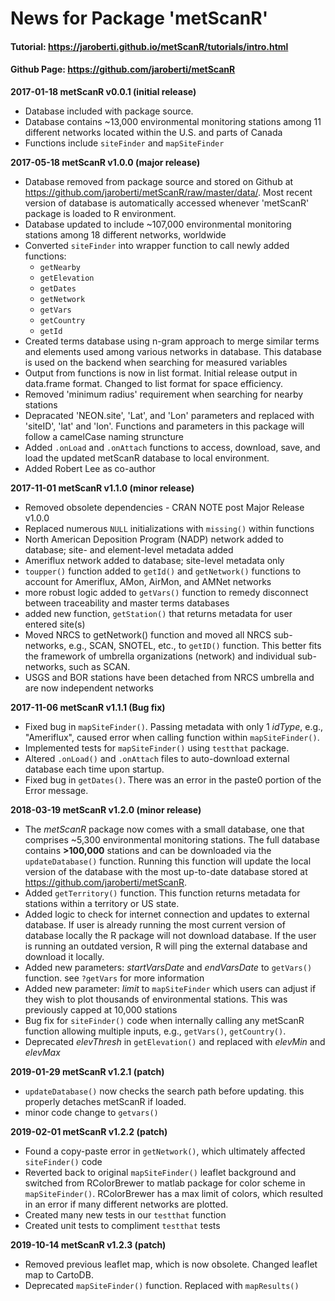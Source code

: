 # News for Package 'metScanR'

#### Tutorial: https://jaroberti.github.io/metScanR/tutorials/intro.html
#### Github Page: https://github.com/jaroberti/metScanR

**2017-01-18 metScanR v0.0.1 (initial release)**

* Database included with package source.
* Database contains ~13,000 environmental monitoring stations among 11 different networks located within the U.S. and parts of Canada
* Functions include `siteFinder` and `mapSiteFinder`


**2017-05-18 metScanR v1.0.0 (major release)**

* Database removed from package source and stored on Github at https://github.com/jaroberti/metScanR/raw/master/data/. Most recent version of database is automatically accessed whenever 'metScanR' package is loaded to R environment.
* Database updated to include ~107,000 environmental monitoring stations among 18 different networks, worldwide
* Converted `siteFinder` into wrapper function to call newly added functions:
    * `getNearby`
    * `getElevation`
    * `getDates`
    * `getNetwork`
    * `getVars`
    * `getCountry`
    * `getId`
* Created terms database using n-gram approach to merge similar terms and elements used among various networks in database.  This database is used on the backend when searching for measured variables
* Output from functions is now in list format.  Initial release output in data.frame format.  Changed to list format for space efficiency.
* Removed 'minimum radius' requirement when searching for nearby stations
* Depracated 'NEON.site', 'Lat', and 'Lon' parameters and replaced with 'siteID', 'lat' and 'lon'.  Functions and parameters in this package will follow a camelCase naming struncture 
* Added `.onLoad` and `.onAttach` functions to access, download, save, and load the updated metScanR database to local environment.
* Added Robert Lee as co-author

**2017-11-01 metScanR v1.1.0 (minor release)**

* Removed obsolete dependencies - CRAN NOTE post Major Release v1.0.0
* Replaced numerous `NULL` initializations with `missing()` within functions
* North American Deposition Program (NADP) network added to database; site- and element-level metadata added
* Ameriflux network added to database; site-level metadata only
* `toupper()` function added to `getId()` and `getNetwork()` functions to account for Ameriflux, AMon, AirMon, and AMNet networks
* more robust logic added to `getVars()` function to remedy disconnect between traceability and master terms databases
* added new function, `getStation()` that returns metadata for user entered site(s)
* Moved NRCS to getNetwork() function and moved all NRCS sub-networks, e.g., SCAN, SNOTEL, etc., to `getID()` function.  This better fits the framework of umbrella organizations (network) and individual sub-networks, such as SCAN.
* USGS and BOR stations have been detached from NRCS umbrella and are now independent networks

**2017-11-06 metScanR v1.1.1 (Bug fix)**

* Fixed bug in `mapSiteFinder()`.  Passing metadata with only 1 *idType*, e.g., "Ameriflux", caused error when calling function within `mapSiteFinder()`.  
* Implemented tests for `mapSiteFinder()` using `testthat` package.
* Altered `.onLoad()` and `.onAttach` files to auto-download external database each time upon startup. 
* Fixed bug in `getDates()`.  There was an error in the paste0 portion of the Error message. 

**2018-03-19 metScanR v1.2.0 (minor release)**

* The *metScanR* package now comes with a small database, one that comprises ~5,300 environmental monitoring stations.  The full database contains **>100,000** stations and can be downloaded via the `updateDatabase()` function.  Running this function will update the local version of the database with the most up-to-date database stored at <https://github.com/jaroberti/metScanR>.   
* Added `getTerritory()` function. This function returns metadata for stations within a territory or US state.
* Added logic to check for internet connection and updates to external database. If user is already running the most current version of database locally the R package will not download database.  If the user is running an outdated version, R will ping the external database and download it locally.
* Added new parameters: *startVarsDate* and *endVarsDate* to `getVars()` function. see `?getVars` for more information
* Added new parameter: *limit* to `mapSiteFinder` which users can adjust if they wish to plot thousands of environmental stations.  This was previously capped at 10,000 stations
* Bug fix for `siteFinder()` code when internally calling any metScanR function allowing multiple inputs, e.g., `getVars()`, `getCountry()`.
* Deprecated *elevThresh* in `getElevation()` and replaced with *elevMin* and *elevMax*

**2019-01-29 metScanR v1.2.1 (patch)**

* `updateDatabase()` now checks the search path before updating.  this properly detaches metScanR if loaded.
* minor code change to `getvars()`

**2019-02-01 metScanR v1.2.2 (patch)**

* Found a copy-paste error in `getNetwork()`, which ultimately affected `siteFinder()` code
* Reverted back to original `mapSiteFinder()` leaflet background and switched from RColorBrewer to matlab package for color scheme in `mapSiteFinder()`.  RColorBrewer has a max limit of colors, which resulted in an error if many different networks are plotted.  
* Created many new tests in our `testthat` function
* Created unit tests to compliment `testthat` tests

**2019-10-14 metScanR v1.2.3 (patch)**

* Removed previous leaflet map, which is now obsolete. Changed leaflet map to CartoDB. 
* Deprecated `mapSiteFinder()` function.  Replaced with `mapResults()`



